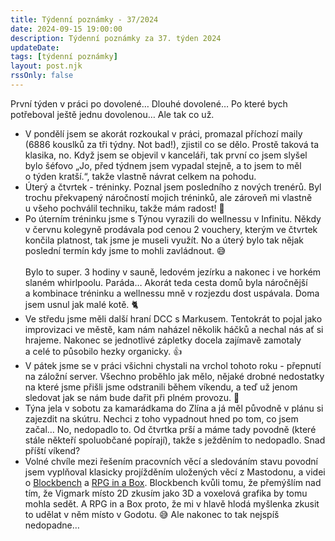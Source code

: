 ```yaml
---
title: Týdenní poznámky - 37/2024
date: 2024-09-15 19:00:00
description: Týdenní poznámky za 37. týden 2024
updateDate:
tags: [týdenní poznámky]
layout: post.njk
rssOnly: false
---
```

První týden v práci po dovolené… Dlouhé dovolené… Po které bych potřeboval ještě jednu dovolenou… Ale tak co už.
- V pondělí jsem se akorát rozkoukal v práci, promazal příchozí maily (6886 kouslků za tři týdny. Not bad!), zjistil co se dělo. Prostě taková ta klasika, no. Když jsem se objevil v kanceláři, tak první co jsem slyšel bylo šéfovo „Jo, před týdnem jsem vypadal stejně, a to jsem to měl o týden kratší.“, takže vlastně návrat celkem na pohodu. 
- Úterý a čtvrtek - tréninky. Poznal jsem posledního z nových trenérů. Byl trochu překvapený náročností mojich tréninků, ale zároveň mi vlastně u všeho pochválil techniku, takže mám radost! 💪
- Po úterním tréninku jsme s Týnou vyrazili do wellnessu v Infinitu. Někdy v červnu kolegyně prodávala pod cenou 2 vouchery, kterým ve čtvrtek končila platnost, tak jsme je museli využít. No a úterý bylo tak nějak poslední termín kdy jsme to mohli zavládnout. 😅<br><br>
Bylo to super. 3 hodiny v sauně, ledovém jezírku a nakonec i ve horkém slaném whirlpoolu. Paráda… Akorát teda cesta domů byla náročnější a kombinace tréninku a wellnessu mně v rozjezdu dost uspávala. Doma jsem usnul jak malé kotě. 🐈
- Ve středu jsme měli další hraní DCC s Markusem. Tentokrát to pojal jako improvizaci ve městě, kam nám naházel několik háčků a nechal nás ať si hrajeme. Nakonec se jednotlivé zápletky docela zajímavě zamotaly a celé to působilo hezky organicky. 👍
- V pátek jsme se v práci všichni chystali na vrchol tohoto roku - přepnutí na záložní server. Všechno proběhlo jak mělo, nějaké drobné nedostatky na které jsme přišli jsme odstranili během víkendu, a teď už jenom sledovat jak se nám bude dařit při plném provozu. 🫠
- Týna jela v sobotu za kamarádkama do Zlína a já měl původně v plánu si zajezdit na skútru. Nechci z toho vypadnout hned po tom, co jsem začal… No, nedopadlo to. Od čtvrtka prší a máme tady povodně (které stále někteří spoluobčané popírají), takže s ježděním to nedopadlo. Snad příští víkend? 
- Volné chvíle mezi řešením pracovních věcí a sledováním stavu povodní jsem vyplňoval klasicky projížděním uložených věcí z Mastodonu, a videi o [Blockbench](https://www.blockbench.net/) a [RPG in a Box](https://rpginabox.com/). Blockbench kvůli tomu, že přemýšlím nad tím, že Vigmark místo 2D zkusím jako 3D a voxelová grafika by tomu mohla sedět. A RPG in a Box proto, že mi v hlavě hlodá myšlenka zkusit to udělat v něm místo v Godotu. 😅 Ale nakonec to tak nejspíš nedopadne… 